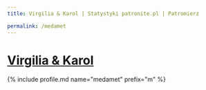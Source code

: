 ```yaml
---
title: Virgilia & Karol | Statystyki patronite.pl | Patromierz

permalink: /medamet
---
```


# [Virgilia & Karol](https://patronite.pl/medamet)

{% include profile.md name="medamet" prefix="m" %}
